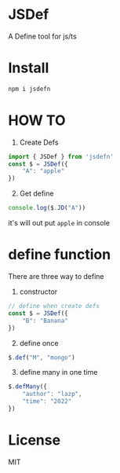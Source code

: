 # JSDef
A Define tool for js/ts
# Install
```bash
npm i jsdefn
```
# HOW TO
1. Create Defs
```js
import { JSDef } from 'jsdefn'
const $ = JSDef({
    "A": "apple"
})
```
2. Get define 
```js
console.log($.JD("A"))
```
it's will out put `apple` in console  
# define function
There are three way to define
1. constructor
```js
// define when create defs
const $ = JSDef({
    "B": "Banana"
})
```
2. define once
```js
$.def("M", "mongo")
```
3. define many in one time
```js
$.defMany({
    "author": "lazp",
    "time": "2022"
})
```
# License
MIT